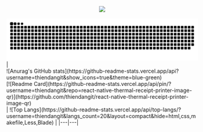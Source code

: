 <!-- Typing SVG by DenverCoder1 - https://github.com/DenverCoder1/readme-typing-svg -->
<p align="center">
  <a href="https://github.com/DenverCoder1/readme-typing-svg">
    <img src="https://readme-typing-svg.demolab.com/?lines=I'm%20a%20mobile,%20web%20developer%20with%20passion;Content%20creation%20for%20spreading;what%20I've%20learnt%20from%20my%20mistakes;Always%20eager%20to%20learn%20%3A)&font=Fira%20Code&center=true&color=f75c7e&vCenter=true&size=22&pause=1000&width=575&duration=2500"/>
  </a>
</p>
<picture>
  <source
    media="(prefers-color-scheme: dark)"
    srcset="https://raw.githubusercontent.com/platane/snk/output/github-contribution-grid-snake-dark.svg"
  />
  <source
    media="(prefers-color-scheme: light)"
    srcset="https://raw.githubusercontent.com/platane/snk/output/github-contribution-grid-snake.svg"
  />
  <img
    alt="github contribution grid snake animation"
    src="https://raw.githubusercontent.com/platane/snk/output/github-contribution-grid-snake.svg"
  />
</picture>
| <div align="left">![Anurag's GitHub stats](https://github-readme-stats.vercel.app/api?username=thiendangit&show_icons=true&theme=blue-green) <br>[![Readme Card](https://github-readme-stats.vercel.app/api/pin/?username=thiendangit&repo=react-native-thermal-receipt-printer-image-qr)](https://github.com/thiendangit/react-native-thermal-receipt-printer-image-qr)</div> | ![Top Langs](https://github-readme-stats.vercel.app/api/top-langs/?username=thiendangit&langs_count=20&layout=compact&hide=html,css,makefile,Less,Blade) |
|---|---|

